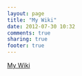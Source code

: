 ```yaml
---
layout: page
title: "My Wiki"
date: 2012-07-30 10:32
comments: true
sharing: true
footer: true
---
```


[My Wiki](http://dreamrunner.org/wiki)

